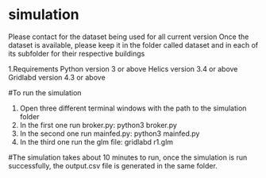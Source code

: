 # simulation
Please contact for the dataset being used for all current version
Once the dataset is available, please keep it in the folder called dataset and in each of its subfolder for their respective buildings 

1.Requirements
Python version 3 or above 
Helics version 3.4 or above
Gridlabd version 4.3 or above

#To run the simulation
1. Open three different terminal windows with the path to the simulation folder
2. In the first one run broker.py: python3 broker.py
3. In the second one run mainfed.py: python3 mainfed.py
4. In the third one run the glm file: gridlabd r1.glm

#The simulation takes about 10 minutes to run, once the simulation is run successfully, the output.csv file is generated in the same folder.
